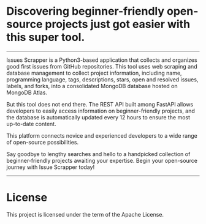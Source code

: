 # Discovering beginner-friendly open-source projects just got easier with this super tool.

---
 
Issues Scrapper is a Python3-based application that collects and organizes good first issues from GitHub repositories.
This tool uses web scraping and database management to collect project information, including name, programming
language, tags, descriptions, stars, open and resolved issues, labels, and forks, into a consolidated MongoDB database
hosted on MongoDB Atlas.

But this tool does not end there. The REST API built among FastAPI allows developers to easily access information on
beginner-friendly projects, and the database is automatically updated every 12 hours to ensure the most up-to-date
content.

This platform connects novice and experienced developers to a wide range of open-source possibilities.

Say goodbye to lengthy searches and hello to a handpicked collection of beginner-friendly projects awaiting your expertise.
Begin your open-source journey with Issue Scrapper today!

---

# License

This project is licensed under the term of the Apache License.